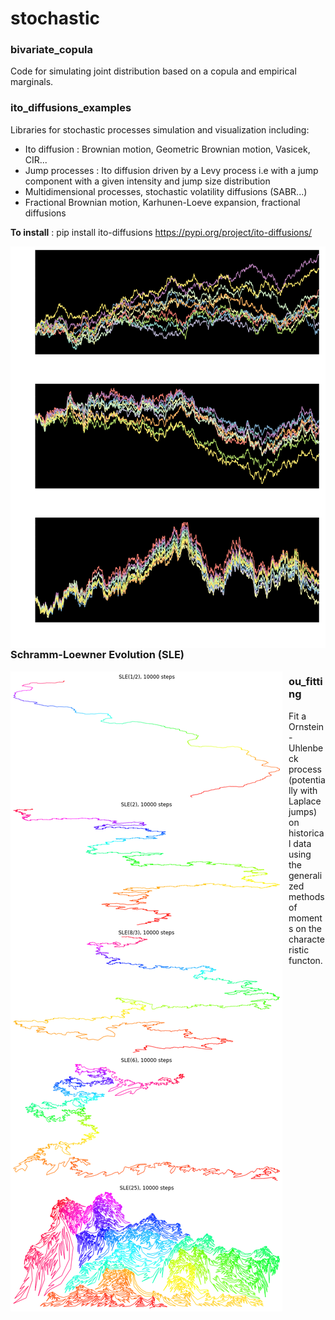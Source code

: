 # stochastic

### bivariate_copula
Code for simulating joint distribution based on a copula and empirical marginals.

### ito_diffusions_examples
Libraries for stochastic processes simulation and visualization including:
* Ito diffusion : Brownian motion, Geometric Brownian motion, Vasicek, CIR...
* Jump processes : Ito diffusion driven by a Levy process i.e with a jump component with a given intensity and jump size distribution
* Multidimensional processes, stochastic volatility diffusions (SABR...)
* Fractional Brownian motion, Karhunen-Loeve expansion, fractional diffusions

**To install** : pip install ito-diffusions
https://pypi.org/project/ito-diffusions/

<img src="./examples/ito_diffusions_examples/brownian_sheaf.png"
     style="float: left; margin-right: 10px;" />

### Schramm-Loewner Evolution (SLE)

<img src="./sle/sle.png"
     style="float: left; margin-right: 10px;" />

### ou_fitting
Fit a Ornstein-Uhlenbeck process (potentially with Laplace jumps) on historical data using the generalized methods of moments on the characteristic functon.
